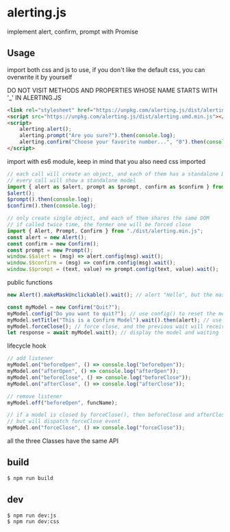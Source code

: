# alerting.js

implement alert, confirm, prompt with Promise

## Usage

import both css and js to use, if you don't like the default css, you can overwrite it by yourself

DO NOT VISIT METHODS AND PROPERTIES WHOSE NAME STARTS WITH '\_' IN ALERTING.JS

```html
<link rel="stylesheet" href="https://unpkg.com/alerting.js/dist/alerting.min.css" />
<script src="https://unpkg.com/alerting.js/dist/alerting.umd.min.js"></script>
<script>
    alerting.alert();
    alerting.prompt("Are you sure?").then(console.log);
    alerting.confirm("Choose your favorite number...", "0").then(console.log);
</script>
```

import with es6 module, keep in mind that you also need css imported

```js
// each call will create an object, and each of them has a standalone DOM
// every call will show a standalone model
import { alert as $alert, prompt as $prompt, confirm as $confirm } from "./dist/alerting.min.js";
$alert();
$prompt().then(console.log);
$confirm().then(console.log);

// only create single object, and each of them shares the same DOM
// if called twice time, the former one will be forced close
import { Alert, Prompt, Confirm } from "./dist/alerting.min.js";
const alert = new Alert();
const confirm = new Confirm();
const prompt = new Prompt();
window.$$alert = (msg) => alert.config(msg).wait();
window.$$confirm = (msg) => confirm.config(msg).wait();
window.$$prompt = (text, value) => prompt.config(text, value).wait();
```

public functions

```js
new Alert().makeMaskUnclickable().wait(); // alert "Hello", but the mask is unable to click

const myModel = new Confirm("Quit?");
myModel.config("Do you want to quit?"); // use config() to reset the message, return this
myModel.setTitle("This is a Confirm Model").wait().then(alert); // use setTitle() to overwrite default title
myModel.forceClose(); // force close, and the previous wait will receive default value instantly
let response = await myModel.wait(); // display the model and waiting for response
```

lifecycle hook

```js
// add listener
myModel.on("beforeOpen", () => console.log("beforeOpen"));
myModel.on("afterOpen", () => console.log("afterOpen"));
myModel.on("beforeClose", () => console.log("beforeClose"));
myModel.on("afterClose", () => console.log("afterClose"));

// remove listener
myModel.off("beforeOpen", funcName);

// if a model is closed by forceClose(), then beforeClose and afterClose will not be dispatched
// but will dispatch forceClose event
myModel.on("forceClose", () => console.log("forceClose"));
```

all the three Classes have the same API

## build

```bash
$ npm run build
```

## dev

```bash
$ npm run dev:js
$ npm run dev:css
```
